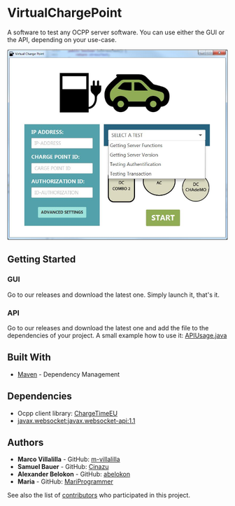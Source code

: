 # VirtualChargePoint

A software to test any OCPP server software. You can use either the GUI or the API, depending on your use-case.

<p align="center"> 
  <img src="/img/GUI.png" alt="GUI">
</p>

## Getting Started

### GUI

Go to our releases and download the latest one. Simply launch it, that's it.

### API

Go to our releases and download the latest one and add the file to the dependencies of your project.
A small example how to use it: 
[APIUsage.java](https://github.com/m-villalilla/VirtualChargePoint/blob/master/APIUsage.java)

## Built With

* [Maven](https://maven.apache.org/) - Dependency Management

## Dependencies
* Ocpp client library: [ChargeTimeEU](https://github.com/ChargeTimeEU/Java-OCA-OCPP)
* [javax.websocket:javax.websocket-api:1.1](https://mvnrepository.com/artifact/javax.websocket/javax.websocket-api)

## Authors

* **Marco Villalilla** - GitHub: [m-villalilla](https://github.com/m-villalilla)
* **Samuel Bauer** - GitHub: [Cinazu](https://github.com/Cinazu)
* **Alexander Belokon** - GitHub: [abelokon](https://github.com/abelokon)
* **Maria** - GitHub: [MariProgrammer](https://github.com/MariProgrammer)

See also the list of [contributors](https://github.com/m-villalilla/VirtualChargePoint/contributors) who participated in this project.

